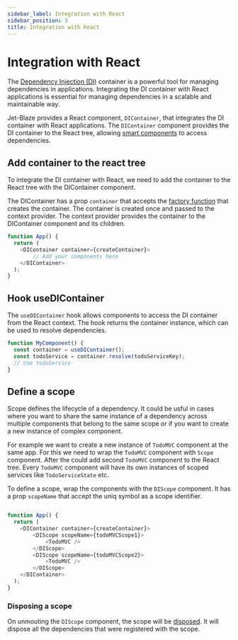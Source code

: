 ```yaml
---
sidebar_label: Integration with React
sidebar_position: 3
title: Integration with React
---
```

# Integration with React

The [Dependency Injection (DI)](./01-di-container-overview.md) container is a powerful tool for managing dependencies in applications. Integrating the DI container with React applications is essential for managing dependencies in a scalable and maintainable way.

Jet-Blaze provides a React component, `DIContainer`, that integrates the DI container with React applications. The `DIContainer` component provides the DI container to the React tree, allowing [smart components](../Smart%20Component/01-overview.md) to access dependencies.

## Add container to the react tree

To integrate the DI container with React, we need to add the container to the React tree with the DIContainer component. 

The DIContainer has a prop `container` that accepts the [factory function](02-di-container-usage.md) that creates the container. The container is created once and passed to the context provider. The context provider provides the container to the DIContainer component and its children.

```typescript
function App() {
  return (
    <DIContainer container={createContainer}>
        // Add your components here
    </DIContainer>
  );
}
```

## Hook useDIContainer

The `useDIContainer` hook allows components to access the DI container from the React context. The hook returns the container instance, which can be used to resolve dependencies.

```typescript
function MyComponent() {
  const container = useDIContainer();
  const todoService = container.resolve(todoServiceKey);
  // Use todoService
}
```

## Define a scope

Scope defines the lifecycle of a dependency. It could be usful in cases where you want to share the same instance of a dependency across multiple components that belong to the same scope or if you want to create a new instance of complex component.

For example we want to create a new instance of `TodoMVC` component at the same app. For this we need to wrap the `TodoMVC` component with `Scope` component. After the could add second `TodoMVC` component to the React tree. Every `TodoMVC` component will have its own instances of scoped services like `TodoServiceState` etc.

To define a scope, wrap the components with the `DIScope` component. It has a prop `scopeName` that accept the uniq symbol as a scope identifier.

```typescript

function App() {
  return (
    <DIContainer container={createContainer}>
        <DIScope scopeName={todoMVCScope1}>
            <TodoMVC />
        </DIScope>
        <DIScope scopeName={todoMVCScope2}>
            <TodoMVC />
        </DIScope>
    </DIContainer>
  );
}
```

### Disposing a scope

On unmouting the `DIScope` component, the scope will be [disposed](./02-di-container-usage.md#dispose-pattern). It will dispose all the dependencies that were registered with the scope.
